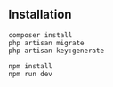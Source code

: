 ## Installation

```
composer install
php artisan migrate
php artisan key:generate

npm install
npm run dev
```